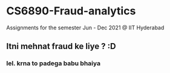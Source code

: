 # CS6890-Fraud-analytics
Assignments for the semester Jun - Dec 2021 @ IIT Hyderabad

## Itni mehnat fraud ke liye ? :D

### lel. krna to padega babu bhaiya
